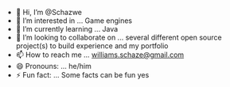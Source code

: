 - 👋 Hi, I’m @Schazwe
- 👀 I’m interested in ... Game engines
- 🌱 I’m currently learning ... Java
- 💞️ I’m looking to collaborate on ... several different open source project(s) to build experience and my portfolio
- 📫 How to reach me ... williams.schaze@gmail.com
- 😄 Pronouns: ... he/him
- ⚡ Fun fact: ... Some facts can be fun yes

<!---
Schazwe/Schazwe is a ✨ special ✨ repository because its `README.md` (this file) appears on your GitHub profile.
You can click the Preview link to take a look at your changes.
--->
